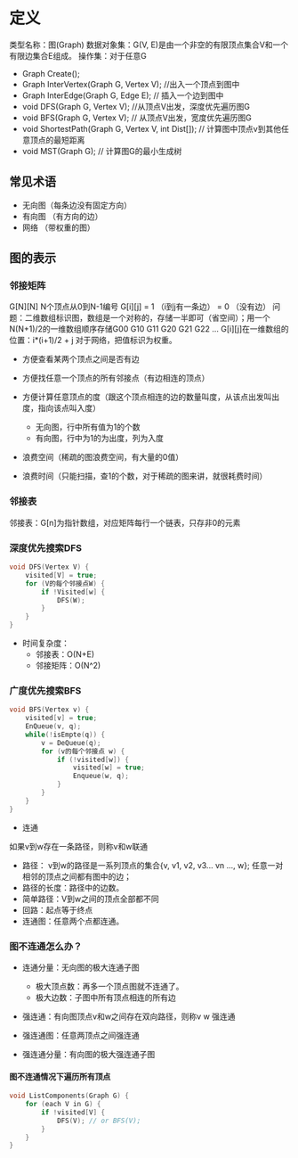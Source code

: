# 定义

类型名称：图(Graph)
数据对象集：G(V, E)是由一个非空的有限顶点集合V和一个有限边集合E组成。
操作集：对于任意G

- Graph Create();
- Graph InterVertex(Graph G, Vertex V); //出入一个顶点到图中
- Graph InterEdge(Graph G, Edge E); // 插入一个边到图中
- void DFS(Graph G, Vertex V); //从顶点V出发，深度优先遍历图G
- void BFS(Graph G, Vertex V); // 从顶点V出发，宽度优先遍历图G
- void ShortestPath(Graph G, Vertex V, int Dist[]); // 计算图中顶点v到其他任意顶点的最短距离
- void MST(Graph G); // 计算图G的最小生成树

## 常见术语

- 无向图（每条边没有固定方向）
- 有向图 （有方向的边）
- 网络 （带权重的图）

## 图的表示

### 邻接矩阵

G[N][N] N个顶点从0到N-1编号
G[i][j] = 1 （i到j有一条边）
        = 0 （没有边）
问题：二维数组标识图，数组是一个对称的，存储一半即可（省空间）；用一个N(N+1)/2的一维数组顺序存储G00 G10 G11 G20 G21 G22 ...
G[i][j]在一维数组的位置：i*(i+1)/2 + j
对于网络，把值标识为权重。

- 方便查看某两个顶点之间是否有边
- 方便找任意一个顶点的所有邻接点（有边相连的顶点）
- 方便计算任意顶点的度（跟这个顶点相连的边的数量叫度，从该点出发叫出度，指向该点叫入度）
  - 无向图，行中所有值为1的个数
  - 有向图，行中为1的为出度，列为入度

- 浪费空间（稀疏的图浪费空间，有大量的0值）
- 浪费时间（只能扫描，查1的个数，对于稀疏的图来讲，就很耗费时间）

### 邻接表

邻接表：G[n]为指针数组，对应矩阵每行一个链表，只存非0的元素

### 深度优先搜索DFS

```c
void DFS(Vertex V) {
    visited[V] = true;
    for (V的每个邻接点W) {
        if !Visited[w] {
            DFS(W);
        }
    }
}
```

- 时间复杂度：
  - 邻接表：O(N+E)
  - 邻接矩阵：O(N^2)

### 广度优先搜索BFS

```c
void BFS(Vertex v) {
    visited[v] = true;
    EnQueue(v, q);
    while(!isEmpte(q)) {
        v = DeQueue(q);
        for (v的每个邻接点 w) {
            if (!visited[w]) {
                visited[w] = true;
                Enqueue(w, q);
            }
        }
    }
}
```

- 连通

如果v到w存在一条路径，则称v和w联通

- 路径：
v到w的路径是一系列顶点的集合{v, v1, v2, v3... vn ..., w};
任意一对相邻的顶点之间都有图中的边；
- 路径的长度：路径中的边数。
- 简单路径：V到w之间的顶点全部都不同
- 回路：起点等于终点
- 连通图：任意两个点都连通。

### 图不连通怎么办？

- 连通分量：无向图的极大连通子图
  - 极大顶点数：再多一个顶点图就不连通了。
  - 极大边数：子图中所有顶点相连的所有边

- 强连通：有向图顶点v和w之间存在双向路径，则称v w 强连通
- 强连通图：任意两顶点之间强连通
- 强连通分量：有向图的极大强连通子图

#### 图不连通情况下遍历所有顶点

```c
void ListComponents(Graph G) {
    for (each V in G) {
        if !visited[V] {
            DFS(V); // or BFS(V);
        }
    }
}
```
